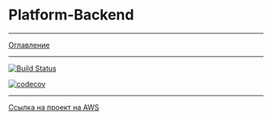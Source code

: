 # Platform-Backend
***
[Оглавление](documentation/main.md)
***
[![Build Status](https://travis-ci.com/studentsplatformru/Platform-Backend.svg?branch=1.0.0)](https://travis-ci.com/studentsplatformru/Platform-Backend)

[![codecov](https://codecov.io/gh/studentsplatformru/Platform-Backend/branch/1.0.0/graph/badge.svg)](https://codecov.io/gh/studentsplatformru/Platform-Backend)
***
[Ссылка на проект на AWS](http://ec2-35-179-15-245.eu-west-2.compute.amazonaws.com/)
